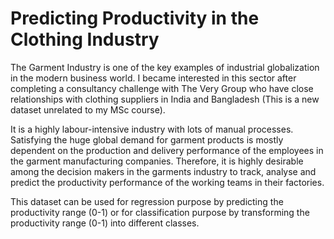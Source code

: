# Predicting Productivity in the Clothing Industry

The Garment Industry is one of the key examples of industrial globalization in the modern business world. I became interested in this sector after completing a consultancy challenge with The Very Group who have close relationships with clothing suppliers in India and Bangladesh (This is a new dataset unrelated to my MSc course).

It is a highly labour-intensive industry with lots of manual processes. Satisfying the huge global demand for garment products is mostly dependent on the production and delivery performance of the employees in the garment manufacturing companies. Therefore, it is highly desirable among the decision makers in the garments industry to track, analyse and predict the productivity performance of the working teams in their factories. 

This dataset can be used for regression purpose by predicting the productivity range (0-1) or for classification purpose by transforming the productivity range (0-1) into different classes.
